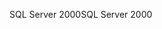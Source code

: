<span data-ttu-id="d2c13-101">SQL Server 2000</span><span class="sxs-lookup"><span data-stu-id="d2c13-101">SQL Server 2000</span></span>